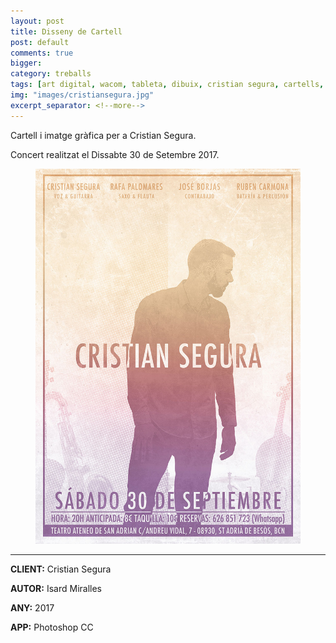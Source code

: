 ```yaml
---
layout: post
title: Disseny de Cartell
post: default
comments: true
bigger:
category: treballs
tags: [art digital, wacom, tableta, dibuix, cristian segura, cartells, disseny]
img: "images/cristiansegura.jpg"
excerpt_separator: <!--more-->
---
```


Cartell i imatge gràfica per a Cristian Segura.

Concert realitzat el Dissabte 30 de Setembre 2017.



<!--more-->


<figure>
	<a href="../images/cristiansegura.jpg" data-lightbox="roadtrip"><img src="../images/cristiansegura.jpg"></a>
</figure>

---

**CLIENT:** Cristian Segura

**AUTOR:** Isard Miralles

**ANY:** 2017

**APP:** Photoshop CC
